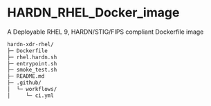 # HARDN_RHEL_Docker_image
A Deployable RHEL 9, HARDN/STIG/FIPS compliant Dockerfile image 


```bash
hardn-xdr-rhel/
├─ Dockerfile
├─ rhel.hardn.sh
├─ entrypoint.sh
├─ smoke_test.sh
├─ README.md
├─ .github/
│  └─ workflows/
│     └─ ci.yml
```
